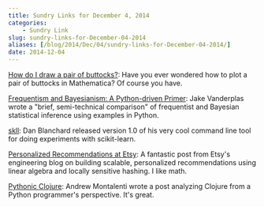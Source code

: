 ```yaml
---
title: Sundry Links for December 4, 2014
categories:
    - Sundry Link
slug: sundry-links-for-December-04-2014
aliases: [/blog/2014/Dec/04/sundry-links-for-December-04-2014/]
date: 2014-12-04
---
```


[How do I draw a pair of buttocks?](http://mathematica.stackexchange.com/questions/66538/how-do-i-draw-a-pair-of-buttocks): Have you ever wondered how to plot a pair of buttocks in Mathematica? Of course you have.

[Frequentism and Bayesianism: A Python-driven Primer](http://arxiv.org/abs/1411.5018): Jake Vanderplas wrote a "brief, semi-technical comparison" of frequentist and Bayesian statistical inference using examples in Python.

[skll](https://github.com/EducationalTestingService/skll): Dan Blanchard released version 1.0 of his very cool command line tool for doing experiments with scikit-learn.

[Personalized Recommendations at Etsy](https://codeascraft.com/2014/11/17/personalized-recommendations-at-etsy/): A fantastic post from Etsy's engineering blog on building scalable, personalized recommendations using linear algebra and locally sensitive hashing. I like math.

[Pythonic Clojure](http://www.pixelmonkey.org/2014/11/02/clojonic): Andrew Montalenti wrote a post analyzing Clojure from a Python programmer's perspective. It's great.

